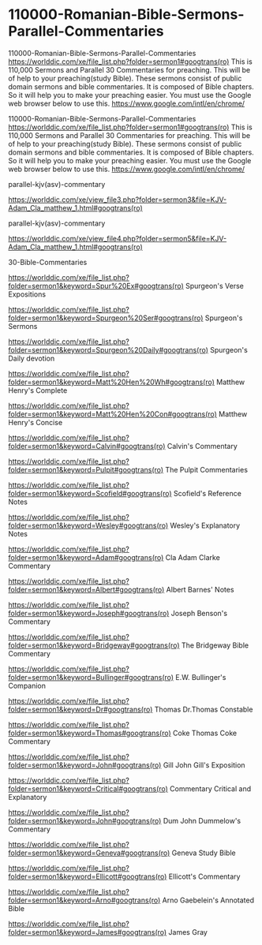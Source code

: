 # 110000-Romanian-Bible-Sermons-Parallel-Commentaries
110000-Romanian-Bible-Sermons-Parallel-Commentaries
https://worlddic.com/xe/file_list.php?folder=sermon1#googtrans(ro) 
This is 110,000 Sermons and Parallel 30 Commentaries for preaching. 
This will be of help to your preaching(study Bible). 
These sermons consist of public domain sermons and bible commentaries. 
It is composed of Bible chapters. 
So it will help you to make your preaching easier.
You must use the Google web browser below to use this.
https://www.google.com/intl/en/chrome/

110000-Romanian-Bible-Sermons-Parallel-Commentaries
https://worlddic.com/xe/file_list.php?folder=sermon1#googtrans(ro) 
This is 110,000 Sermons and Parallel 30 Commentaries for preaching. 
This will be of help to your preaching(study Bible). 
These sermons consist of public domain sermons and bible commentaries. 
It is composed of Bible chapters. 
So it will help you to make your preaching easier.
You must use the Google web browser below to use this.
https://www.google.com/intl/en/chrome/


parallel-kjv(asv)-commentary

https://worlddic.com/xe/view_file3.php?folder=sermon3&file=KJV-Adam_Cla_matthew_1.html#googtrans(ro) 

parallel-kjv(asv)-commentary

https://worlddic.com/xe/view_file4.php?folder=sermon5&file=KJV-Adam_Cla_matthew_1.html#googtrans(ro)

30-Bible-Commentaries

 https://worlddic.com/xe/file_list.php?folder=sermon1&keyword=Spur%20Ex#googtrans(ro) Spurgeon's Verse Expositions 
 
 https://worlddic.com/xe/file_list.php?folder=sermon1&keyword=Spurgeon%20Ser#googtrans(ro) Spurgeon's Sermons 
 
 https://worlddic.com/xe/file_list.php?folder=sermon1&keyword=Spurgeon%20Daily#googtrans(ro) Spurgeon's Daily devotion 
 
 https://worlddic.com/xe/file_list.php?folder=sermon1&keyword=Matt%20Hen%20Wh#googtrans(ro) Matthew Henry's Complete 
 
 https://worlddic.com/xe/file_list.php?folder=sermon1&keyword=Matt%20Hen%20Con#googtrans(ro) Matthew Henry's Concise 


 https://worlddic.com/xe/file_list.php?folder=sermon1&keyword=Calvin#googtrans(ro) Calvin's Commentary  
 
 https://worlddic.com/xe/file_list.php?folder=sermon1&keyword=Pulpit#googtrans(ro) The Pulpit Commentaries 
 
 https://worlddic.com/xe/file_list.php?folder=sermon1&keyword=Scofield#googtrans(ro) Scofield's Reference Notes  
 
 https://worlddic.com/xe/file_list.php?folder=sermon1&keyword=Wesley#googtrans(ro) Wesley's Explanatory Notes 
 
 https://worlddic.com/xe/file_list.php?folder=sermon1&keyword=Adam#googtrans(ro) Cla Adam Clarke Commentary 
 

 https://worlddic.com/xe/file_list.php?folder=sermon1&keyword=Albert#googtrans(ro) Albert Barnes' Notes 
 
 https://worlddic.com/xe/file_list.php?folder=sermon1&keyword=Joseph#googtrans(ro) Joseph Benson's Commentary 
 
 https://worlddic.com/xe/file_list.php?folder=sermon1&keyword=Bridgeway#googtrans(ro) The Bridgeway Bible Commentary 
 
 https://worlddic.com/xe/file_list.php?folder=sermon1&keyword=Bullinger#googtrans(ro) E.W. Bullinger's Companion 
 
 https://worlddic.com/xe/file_list.php?folder=sermon1&keyword=Dr#googtrans(ro) Thomas Dr.Thomas Constable 
 
 
 https://worlddic.com/xe/file_list.php?folder=sermon1&keyword=Thomas#googtrans(ro) Coke Thomas Coke Commentary 
 
 https://worlddic.com/xe/file_list.php?folder=sermon1&keyword=John#googtrans(ro) Gill John Gill's Exposition 
 
 https://worlddic.com/xe/file_list.php?folder=sermon1&keyword=Critical#googtrans(ro) Commentary Critical and Explanatory 
 
 https://worlddic.com/xe/file_list.php?folder=sermon1&keyword=John#googtrans(ro) Dum John Dummelow's Commentary 
 
 https://worlddic.com/xe/file_list.php?folder=sermon1&keyword=Geneva#googtrans(ro) Geneva Study Bible 
 
 
 https://worlddic.com/xe/file_list.php?folder=sermon1&keyword=Ellicott#googtrans(ro) Ellicott's Commentary 
 
 https://worlddic.com/xe/file_list.php?folder=sermon1&keyword=Arno#googtrans(ro) Arno Gaebelein's Annotated Bible 
 
 https://worlddic.com/xe/file_list.php?folder=sermon1&keyword=James#googtrans(ro) James Gray 
 
 

